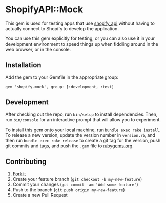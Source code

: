 ShopifyAPI::Mock
================

This gem is used for testing apps that use
[shopify_api](https://github.com/Shopify/shopify_api) without having to actually
connect to Shopify to develop the application.

You can use this gem explicitly for testing, or you can also use it in your
development environment to speed things up when fiddling around in the web
browser, or in the console.

## Installation

Add the gem to your Gemfile in the appropriate group:

    gem 'shopify-mock', group: [:development, :test]

## Development

After checking out the repo, run `bin/setup` to install dependencies. Then, run
`bin/console` for an interactive prompt that will allow you to experiment.

To install this gem onto your local machine, run `bundle exec rake install`. To
release a new version, update the version number in `version.rb`, and then run
`bundle exec rake release` to create a git tag for the version, push git commits
and tags, and push the `.gem` file to [rubygems.org](https://rubygems.org).

## Contributing

1. [Fork it](https://github.com/travishaynes/shopify-mock/fork)
2. Create your feature branch (`git checkout -b my-new-feature`)
3. Commit your changes (`git commit -am 'Add some feature'`)
4. Push to the branch (`git push origin my-new-feature`)
5. Create a new Pull Request
